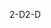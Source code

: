<span data-ttu-id="e2afe-101">2-D</span><span class="sxs-lookup"><span data-stu-id="e2afe-101">2-D</span></span>